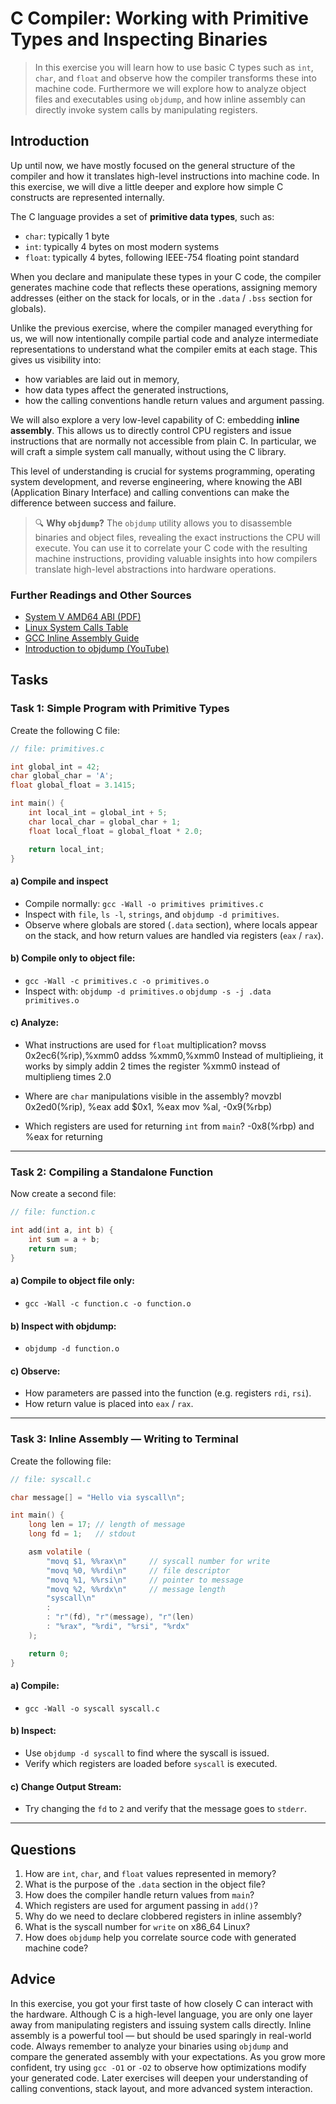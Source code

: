 <!---
{
  "id": "f87c7e89-ece7-4c55-af54-16a3b3b7435f",
  "depends_on": [
    "AND",
    "302c98a7-cbea-435c-ada2-bbf7538429a2",
    "81f2e303-d35c-4857-9cb7-190e3c5372b0",
    [
      "OR",
      "718193ef-11a1-408d-af23-4b10c24d490d", 
      "99787eda-617a-4a68-b9a4-d60ec5c5c303"  
    ]
  ],
  "author": "Stephan Bökelmann",
  "first_used": "2025-06-05",
  "keywords": ["C Compiler", "Inline Assembly", "Syscall", "Objdump", "Locals and Globals", "Primitive Types"]
}
--->

# C Compiler: Working with Primitive Types and Inspecting Binaries

> In this exercise you will learn how to use basic C types such as `int`, `char`, and `float` and observe how the compiler transforms these into machine code. Furthermore we will explore how to analyze object files and executables using `objdump`, and how inline assembly can directly invoke system calls by manipulating registers.

## Introduction

Up until now, we have mostly focused on the general structure of the compiler and how it translates high-level instructions into machine code. In this exercise, we will dive a little deeper and explore how simple C constructs are represented internally.

The C language provides a set of **primitive data types**, such as:

* `char`: typically 1 byte
* `int`: typically 4 bytes on most modern systems
* `float`: typically 4 bytes, following IEEE-754 floating point standard

When you declare and manipulate these types in your C code, the compiler generates machine code that reflects these operations, assigning memory addresses (either on the stack for locals, or in the `.data` / `.bss` section for globals).

Unlike the previous exercise, where the compiler managed everything for us, we will now intentionally compile partial code and analyze intermediate representations to understand what the compiler emits at each stage. This gives us visibility into:

* how variables are laid out in memory,
* how data types affect the generated instructions,
* how the calling conventions handle return values and argument passing.

We will also explore a very low-level capability of C: embedding **inline assembly**. This allows us to directly control CPU registers and issue instructions that are normally not accessible from plain C. In particular, we will craft a simple system call manually, without using the C library.

This level of understanding is crucial for systems programming, operating system development, and reverse engineering, where knowing the ABI (Application Binary Interface) and calling conventions can make the difference between success and failure.

> 🔍 **Why `objdump`?**
> The `objdump` utility allows you to disassemble binaries and object files, revealing the exact instructions the CPU will execute. You can use it to correlate your C code with the resulting machine instructions, providing valuable insights into how compilers translate high-level abstractions into hardware operations.

### Further Readings and Other Sources

* [System V AMD64 ABI (PDF)](https://gitlab.com/x86-psABIs/x86-64-ABI/-/raw/master/x86-64-ABI.pdf)
* [Linux System Calls Table](https://filippo.io/linux-syscall-table/)
* [GCC Inline Assembly Guide](https://www.ibiblio.org/gferg/ldp/GCC-Inline-Assembly-HOWTO.html)
* [Introduction to objdump (YouTube)](https://www.youtube.com/watch?v=qJ1jYvLkxKg)

## Tasks

### Task 1: Simple Program with Primitive Types

Create the following C file:

```C
// file: primitives.c

int global_int = 42;
char global_char = 'A';
float global_float = 3.1415;

int main() {
    int local_int = global_int + 5;
    char local_char = global_char + 1;
    float local_float = global_float * 2.0;

    return local_int;
}
```

#### a) Compile and inspect

* Compile normally:
  `gcc -Wall -o primitives primitives.c`
* Inspect with `file`, `ls -l`, `strings`, and `objdump -d primitives`.
* Observe where globals are stored (`.data` section), where locals appear on the stack, and how return values are handled via registers (`eax` / `rax`).

#### b) Compile only to object file:

* `gcc -Wall -c primitives.c -o primitives.o`
* Inspect with:
  `objdump -d primitives.o`
  `objdump -s -j .data primitives.o`

#### c) Analyze:

* What instructions are used for `float` multiplication? movss  0x2ec6(%rip),%xmm0
                                                        addss  %xmm0,%xmm0  Instead of multiplieing, it works by simply addin 2 times the register %xmm0 instead of multiplieng times 2.0
  
* Where are `char` manipulations visible in the assembly? movzbl 0x2ed0(%rip), %eax 
                                                          add   $0x1, %eax
                                                          mov   %al, -0x9(%rbp)
  
* Which registers are used for returning `int` from `main`? -0x8(%rbp) and %eax for returning

---

### Task 2: Compiling a Standalone Function

Now create a second file:

```C
// file: function.c

int add(int a, int b) {
    int sum = a + b;
    return sum;
}
```

#### a) Compile to object file only:

* `gcc -Wall -c function.c -o function.o`

#### b) Inspect with objdump:

* `objdump -d function.o`

#### c) Observe:

* How parameters are passed into the function (e.g. registers `rdi`, `rsi`).
* How return value is placed into `eax` / `rax`.

---

### Task 3: Inline Assembly — Writing to Terminal

Create the following file:

```C
// file: syscall.c

char message[] = "Hello via syscall\n";

int main() {
    long len = 17; // length of message
    long fd = 1;   // stdout

    asm volatile (
        "movq $1, %%rax\n"     // syscall number for write
        "movq %0, %%rdi\n"     // file descriptor
        "movq %1, %%rsi\n"     // pointer to message
        "movq %2, %%rdx\n"     // message length
        "syscall\n"
        :
        : "r"(fd), "r"(message), "r"(len)
        : "%rax", "%rdi", "%rsi", "%rdx"
    );

    return 0;
}
```

#### a) Compile:

* `gcc -Wall -o syscall syscall.c`

#### b) Inspect:

* Use `objdump -d syscall` to find where the syscall is issued.
* Verify which registers are loaded before `syscall` is executed.

#### c) Change Output Stream:

* Try changing the `fd` to `2` and verify that the message goes to `stderr`.

---

## Questions

1. How are `int`, `char`, and `float` values represented in memory?
2. What is the purpose of the `.data` section in the object file?
3. How does the compiler handle return values from `main`?
4. Which registers are used for argument passing in `add()`?
5. Why do we need to declare clobbered registers in inline assembly?
6. What is the syscall number for `write` on x86\_64 Linux?
7. How does `objdump` help you correlate source code with generated machine code?

## Advice

In this exercise, you got your first taste of how closely C can interact with the hardware. Although C is a high-level language, you are only one layer away from manipulating registers and issuing system calls directly. Inline assembly is a powerful tool — but should be used sparingly in real-world code. Always remember to analyze your binaries using `objdump` and compare the generated assembly with your expectations. As you grow more confident, try using `gcc -O1` or `-O2` to observe how optimizations modify your generated code. Later exercises will deepen your understanding of calling conventions, stack layout, and more advanced system interaction.
